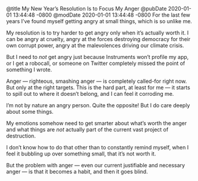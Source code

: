 @title My New Year’s Resolution Is to Focus My Anger
@pubDate 2020-01-01 13:44:48 -0800
@modDate 2020-01-01 13:44:48 -0800
For the last few years I’ve found myself getting angry at small things, which is so unlike me.

My resolution is to try harder to get angry only when it’s actually worth it. I can be angry at cruelty, angry at the forces destroying democracy for their own corrupt power, angry at the malevolences driving our climate crisis.

But I need to *not* get angry just because Instruments won’t profile my app, or I get a robocall, or someone on Twitter completely missed the point of something I wrote.

Anger — righteous, smashing anger — is completely called-for right now. But only at the right targets. This is the hard part, at least for me — it starts to spill out to where it doesn’t belong, and I can feel it corroding me.

I’m not by nature an angry person. Quite the opposite! But I do care deeply about some things.

My emotions somehow need to get smarter about what’s worth the anger and what things are *not* actually part of the current vast project of destruction.

I don’t know how to do that other than to constantly remind myself, when I feel it bubbling up over something small, that it’s not worth it.

But the problem with anger — even our current justifiable and necessary anger — is that it becomes a habit, and then it goes blind.
